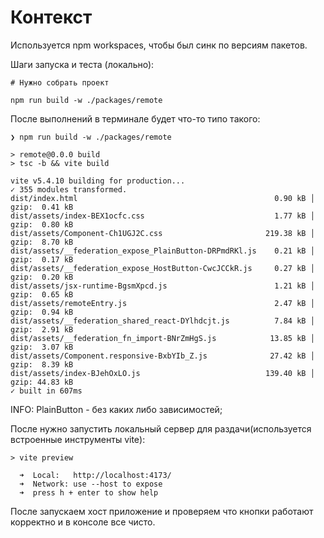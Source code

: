 # Контекст

Используется npm workspaces, чтобы был синк по версиям пакетов.

Шаги запуска и теста (локально):

```
# Нужно собрать проект

npm run build -w ./packages/remote
```

После выполнений в терминале будет что-то типо такого:

```
❯ npm run build -w ./packages/remote

> remote@0.0.0 build
> tsc -b && vite build

vite v5.4.10 building for production...
✓ 355 modules transformed.
dist/index.html                                            0.90 kB │ gzip:  0.41 kB
dist/assets/index-BEX1ocfc.css                             1.77 kB │ gzip:  0.80 kB
dist/assets/Component-Ch1UGJ2C.css                       219.38 kB │ gzip:  8.70 kB
dist/assets/__federation_expose_PlainButton-DRPmdRKl.js    0.21 kB │ gzip:  0.17 kB
dist/assets/__federation_expose_HostButton-CwcJCCkR.js     0.27 kB │ gzip:  0.20 kB
dist/assets/jsx-runtime-BgsmXpcd.js                        1.21 kB │ gzip:  0.65 kB
dist/assets/remoteEntry.js                                 2.47 kB │ gzip:  0.94 kB
dist/assets/__federation_shared_react-DYlhdcjt.js          7.84 kB │ gzip:  2.91 kB
dist/assets/__federation_fn_import-BNrZmHgS.js            13.85 kB │ gzip:  3.07 kB
dist/assets/Component.responsive-BxbYIb_Z.js              27.42 kB │ gzip:  8.39 kB
dist/assets/index-BJehOxLO.js                            139.40 kB │ gzip: 44.83 kB
✓ built in 607ms
```

INFO: PlainButton - без каких либо зависимостей;

После нужно запустить локальный сервер для раздачи(используется встроенные инструменты vite):

```
> vite preview

  ➜  Local:   http://localhost:4173/
  ➜  Network: use --host to expose
  ➜  press h + enter to show help
```

После запускаем хост приложение и проверяем что кнопки работают корректно и в консоле все чисто.

